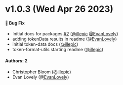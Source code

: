 # v1.0.3 (Wed Apr 26 2023)

#### 🐛 Bug Fix

- Initial docs for packages [#2](https://github.com/knapsack-labs/design-token-tools/pull/2) ([@illepic](https://github.com/illepic) [@EvanLovely](https://github.com/EvanLovely))
- adding tokenData results in readme ([@EvanLovely](https://github.com/EvanLovely))
- initial token-data docs ([@illepic](https://github.com/illepic))
- token-format-utils starting readme ([@illepic](https://github.com/illepic))

#### Authors: 2

- Christopher Bloom ([@illepic](https://github.com/illepic))
- Evan Lovely ([@EvanLovely](https://github.com/EvanLovely))
